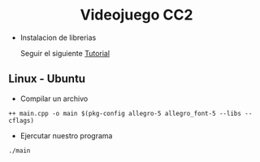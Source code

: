 # <center> Videojuego CC2</center>

- Instalacion de librerias

  Seguir el siguiente [Tutorial](https://github.com/liballeg/allegro_wiki/wiki/Quickstart)

## Linux - Ubuntu

- Compilar un archivo

```
++ main.cpp -o main $(pkg-config allegro-5 allegro_font-5 --libs --cflags)
```

- Ejercutar nuestro programa

```
./main
```